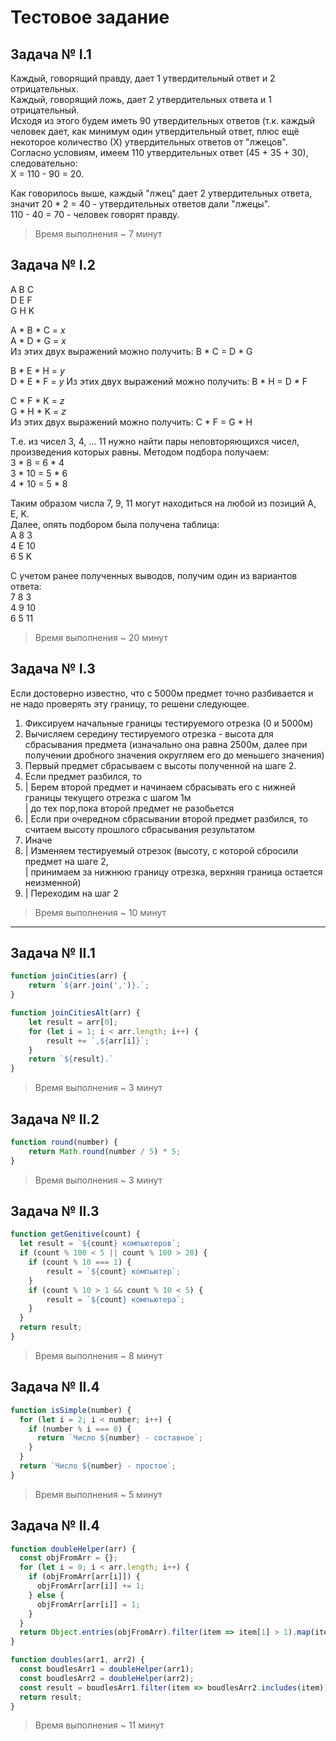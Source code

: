# Тестовое задание

## Задача № I.1
Каждый, говорящий правду, дает 1 утвердительный ответ и 2 отрицательных.  
Каждый, говорящий ложь, дает 2 утвердительных ответа и 1 отрицательный.  
Исходя из этого будем иметь 90 утвердительных ответов (т.к. каждый человек дает, как минимум один утвердительный ответ, плюс ещё некоторое количество (Х) утвердительных ответов от "лжецов".  
Согласно условиям, имеем 110 утвердительных ответ (45 + 35 + 30), следовательно:  
Х = 110 - 90 = 20.  

Как говорилось выше, каждый "лжец" дает 2 утвердительных ответа, значит 20 * 2 = 40 - утвердительных ответов дали "лжецы".  
110 - 40 = 70 - человек говорят правду.
> Время выполнения ~ 7 минут

## Задача № I.2

A B C  
D E F  
G H K  

A * B * C = _x_  
A * D * G = _x_  
Из этих двух выражений можно получить: B * C = D * G  

B * E * H = _y_  
D * E * F = _y_
Из этих двух выражений можно получить: B * H =  D * F

C * F * K = _z_  
G * H * K = _z_  
Из этих двух выражений можно получить: C * F = G * H  

Т.е. из чисел 3, 4, ... 11 нужно найти пары неповторяющихся чисел, произведения которых равны. Методом подбора получаем:  
3 * 8 = 6 * 4  
3 * 10 = 5 * 6  
4 * 10 = 5 * 8  

Таким образом числа 7, 9, 11 могут находиться на любой из позиций A, E, K.  
Далее, опять подбором была получена таблица:  
A 8 3  
4 E 10  
6 5 K  

С учетом ранее полученных выводов, получим один из вариантов ответа:  
7 8 3  
4 9 10   
6 5 11
> Время выполнения ~ 20 минут

## Задача № I.3
Если достоверно известно, что с 5000м предмет точно разбивается и не надо проверять эту границу, то решени следующее.  
1. Фиксируем начальные границы тестируемого отрезка (0 и 5000м)
2. Вычисляем середину тестируемого отрезка - высота для сбрасывания предмета (изначально она равна 2500м, далее при получении дробного значения округляем его до меньшего значения)
3. Первый предмет сбрасываем с высоты полученной на шаге 2.
4. Если предмет разбился, то
5. |  Берем второй предмет и начинаем сбрасывать его с нижней границы текущего отрезка с шагом 1м  
   |  до тех пор,пока второй предмет не разобьется
6. |  Если при очередном сбрасывании второй предмет разбился, то считаем высоту прошлого сбрасывания результатом
7. Иначе
8. |  Изменяем тестируемый отрезок (высоту, с которой сбросили предмет на шаге 2,  
   |  принимаем за нижнюю границу отрезка, верхняя граница остается неизменной)
9. |  Переходим на шаг 2
> Время выполнения ~ 10 минут

<hr />

## Задача № II.1
```javascript
function joinCities(arr) {
	return `${arr.join(',')}.`;
}

function joinCitiesAlt(arr) {
	let result = arr[0];
	for (let i = 1; i < arr.length; i++) {
		result += `,${arr[i]}`;
	}
	return `${result}.`
}
```
> Время выполнения ~ 3 минут

## Задача № II.2
```javascript
function round(number) {
	return Math.round(number / 5) * 5;
}
```
> Время выполнения ~ 3 минут

## Задача № II.3
```javascript
function getGenitive(count) {
  let result = `${count} компьютеров`;
  if (count % 100 < 5 || count % 100 > 20) {
  	if (count % 10 === 1) {
  		result = `${count} компьютер`;
  	}
  	if (count % 10 > 1 && count % 10 < 5) {
  		result = `${count} компьютера`;
  	}
  }
  return result;
}
```
> Время выполнения ~ 8 минут

## Задача № II.4
```javascript
function isSimple(number) {
  for (let i = 2; i < number; i++) {
  	if (number % i === 0) {
  	  return `Число ${number} - составное`;
  	}
  }
  return `Число ${number} - простое`;
}
```
> Время выполнения ~ 5 минут

## Задача № II.4
```javascript
function doubleHelper(arr) {
  const objFromArr = {};
  for (let i = 0; i < arr.length; i++) {
    if (objFromArr[arr[i]]) {
      objFromArr[arr[i]] += 1;
    } else {
      objFromArr[arr[i]] = 1;
    }
  }
  return Object.entries(objFromArr).filter(item => item[1] > 1).map(item => +item[0]);
}

function doubles(arr1, arr2) {
  const boudlesArr1 = doubleHelper(arr1);
  const boudlesArr2 = doubleHelper(arr2);
  const result = boudlesArr1.filter(item => boudlesArr2.includes(item));
  return result;
}
```
> Время выполнения ~ 11 минут